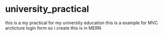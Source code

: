 # university_practical
this is a my practical for my university education
 this is a example for MVC arcticture login form so i create this is in MERN
